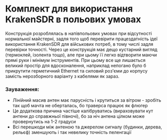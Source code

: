 # Комплект для використання KrakenSDR в польових умовах

Конструкція розроблялась в напівпольових умовах при відсутності нормальної майстерні, задля того щоб перевірити працездатність ідеї використання KrakenSDR для військових потреб, в тому числі задля перевірки точності. Через це конструкція має дещо кустарний вигляд (термоклей, ізолента тощо), але при цьому її легко відтворити маючи прямі руки і мінімум інструментів. При цьому все ще лишається великий простір для вдосконалення, наприклад непогано було б прикрутити герметичний Ethernet та силовий роз'єми до корпусу замість нерозборного варіанту з кабелями як зараз.

### Зауваження:

- Лінійний масив антен має парусність і крутиться за вітром - зробіть так щоб мачта не оберталась, бо траверса працює як флюгер
- Це додаткова причина частіше калібруватись (вираховувати кут антени до справжньої півночі), бо за ніч антена цілком може провернутись на 1-2 градуси
- Всі перешкоди між антеною та джерелом сигналу (будинки, дерева, рельєф) зменшують і так невелику точність пеленгації
